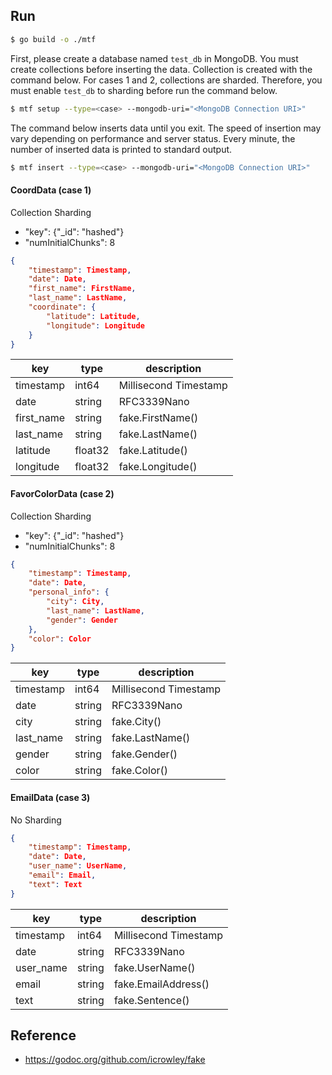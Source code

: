 ## Run

```bash
$ go build -o ./mtf 
```

First, please create a database named `test_db` in MongoDB.
You must create collections before inserting the data. Collection is created with the command below. For cases 1 and 2, collections are sharded. Therefore, you must enable `test_db` to sharding before run the command below.

```bash
$ mtf setup --type=<case> --mongodb-uri="<MongoDB Connection URI>"
```

The command below inserts data until you exit. The speed of insertion may vary depending on performance and server status. Every minute, the number of inserted data is printed to standard output.

```bash
$ mtf insert --type=<case> --mongodb-uri="<MongoDB Connection URI>"
```



#### CoordData (case 1)

Collection Sharding

* "key": {"_id": "hashed"}
* "numInitialChunks": 8

```json
{
    "timestamp": Timestamp,
    "date": Date,
    "first_name": FirstName,
    "last_name": LastName,
    "coordinate": {
        "latitude": Latitude,
        "longitude": Longitude
    }
}
```

| key        | type    | description           |
| ---------- | ------- | --------------------- |
| timestamp  | int64   | Millisecond Timestamp |
| date       | string  | RFC3339Nano           |
| first_name | string  | fake.FirstName()      |
| last_name  | string  | fake.LastName()       |
| latitude   | float32 | fake.Latitude()       |
| longitude  | float32 | fake.Longitude()      |



#### FavorColorData (case 2)

Collection Sharding

* "key": {"_id": "hashed"}
* "numInitialChunks": 8

```json
{
    "timestamp": Timestamp,
    "date": Date,
    "personal_info": {
        "city": City,
        "last_name": LastName,
        "gender": Gender
    },
    "color": Color
}
```

| key       | type   | description           |
| --------- | ------ | --------------------- |
| timestamp | int64  | Millisecond Timestamp |
| date      | string | RFC3339Nano           |
| city      | string | fake.City()           |
| last_name | string | fake.LastName()       |
| gender    | string | fake.Gender()         |
| color     | string | fake.Color()          |



#### EmailData (case 3)

No Sharding

```json
{
    "timestamp": Timestamp,
    "date": Date,
    "user_name": UserName,
    "email": Email,
    "text": Text
}
```

| key       | type   | description           |
| --------- | ------ | --------------------- |
| timestamp | int64  | Millisecond Timestamp |
| date      | string | RFC3339Nano           |
| user_name | string | fake.UserName()       |
| email     | string | fake.EmailAddress()   |
| text      | string | fake.Sentence()       |



## Reference

* https://godoc.org/github.com/icrowley/fake
